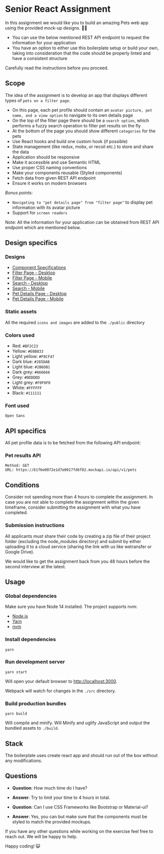 # Senior React Assignment

In this assignment we would like you to build an amazing Pets web app using the provided mock-up designs. 🧑‍🏭

-   You can use the below mentioned REST API endpoint to request the information for your application
-   You have an option to either use this boilerplate setup or build your own, taking into consideration that the code should be properly linted and have a consistent structure

Carefully read the instructions before you proceed.

## Scope

The idea of the assignment is to develop an app that displays different types of `pets on a filter page`.

-   On this page, each pet profile should contain an `avatar picture, pet name, and a view option` to navigate to its own details page
-   On the top of the filter page there should be a `search option`, which performs a fuzzy search operation to filter pet results on the fly
-   At the bottom of the page you should show different `categories` for the pets
-   Use React hooks and build one custom hook (if possible)
-   State management (like redux, mobx, or recoil etc.) to store and share the data
-   Application should be responsive
-   Make it accessible and use Semantic HTML
-   Use proper CSS naming conventions
-   Make your components reusable (Styled components)
-   Fetch data from given REST API endpoint
-   Ensure it works on modern browsers

_Bonus points:_

-   `Navigating to "pet details page" from "filter page"` to display pet information with its avatar picture
-   Support for `screen readers`

Note: All the information for your application can be obtained from REST API endpoint which are mentioned below.

## Design specifics

### Designs

-   [Component Specifications](https://github.com/coolblue-development/react-frontend-exercise/blob/main/sr-react-frontend-exercise/designs/component-specifications.png)
-   [Filter Page - Desktop](https://github.com/coolblue-development/react-frontend-exercise/blob/main/sr-react-frontend-exercise/designs/filter-page-desktop.png)
-   [Filter Page - Mobile](https://github.com/coolblue-development/react-frontend-exercise/blob/main/sr-react-frontend-exercise/designs/filter-page-mobile.png)
-   [Search - Desktop](https://github.com/coolblue-development/react-frontend-exercise/blob/main/sr-react-frontend-exercise/designs/search-desktop.png)
-   [Search - Mobile](https://github.com/coolblue-development/react-frontend-exercise/blob/main/sr-react-frontend-exercise/designs/search-mobile.png)
-   [Pet Details Page - Desktop](https://github.com/coolblue-development/react-frontend-exercise/blob/main/sr-react-frontend-exercise/designs/pet-details-page-desktop.png)
-   [Pet Details Page - Mobile](https://github.com/coolblue-development/react-frontend-exercise/blob/main/sr-react-frontend-exercise/designs/pet-details-page-mobile.png)

### Static assets

All the required `icons and images` are added to the `./public` directory

### Colors used

-   Red: `#BF2C23`
-   Yellow: `#E0B833`
-   Light yellow: `#F8CF47`
-   Dark blue: `#285DAB`
-   Light blue: `#2B6DB1`
-   Dark grey: `#666666`
-   Grey: `#DDDDDD`
-   Light grey: `#F0F0F0`
-   White: `#FFFFFF`
-   Black: `#111111`

### Font used

`Open Sans`

## API specifics

All pet profile data is to be fetched from the following API endpoint:

### Pet results API

```
Method: GET
URL: https://61f6e0072e1d7e0017fd6f82.mockapi.io/api/v1/pets
```

## Conditions

Consider not spending more than 4 hours to complete the assignment.
In case you are not able to complete the assignment within the given timeframe, consider submitting the assignment with what you have completed.

### Submission instructions

All applicants must share their code by creating a zip file of their project folder
(excluding the node_modules directory) and submit by either uploading it to a cloud service (sharing the link with us like wetransfer or Google Drive).

We would like to get the assignment back from you 48 hours before the second interview at the latest.

## Usage

### Global dependencies

Make sure you have Node 14 installed. The project supports nvm:

-   [Node.js](https://nodejs.org/)
-   [Yarn](https://yarnpkg.com/)
-   [nvm](https://github.com/nvm-sh/nvm)

### Install dependencies

```
yarn
```

### Run development server

```
yarn start
```

Will open your default browser to [http://localhost:3000](http://localhost:3000).

Webpack will watch for changes in the `./src` directory.

### Build production bundles

```
yarn build
```

Will compile and minify. Will Minify and uglify JavaScript and output the bundled assets to `./build`.

## Stack

The boilerplate uses create react app and should run out of the box without any modifications.

## Questions

-   **Question**: How much time do I have?

-   **Answer**: Try to limit your time to 4 hours in total.

-   **Question**: Can I use CSS Frameworks like Bootstrap or Material-ui?

-   **Answer**: Yes, you can but make sure that the components must be styled to match the provided mockups.

If you have any other questions while working on the exercise feel free to reach out. We will be happy to help.

Happy coding! 😺
